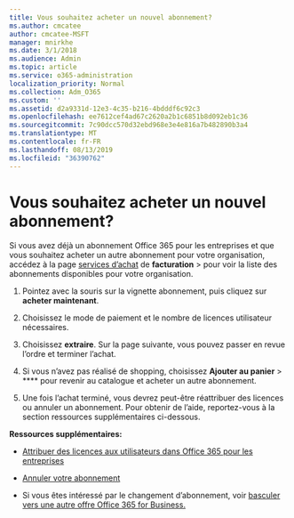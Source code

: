 ```yaml
---
title: Vous souhaitez acheter un nouvel abonnement?
ms.author: cmcatee
author: cmcatee-MSFT
manager: mnirkhe
ms.date: 3/1/2018
ms.audience: Admin
ms.topic: article
ms.service: o365-administration
localization_priority: Normal
ms.collection: Adm_O365
ms.custom: ''
ms.assetid: d2a9331d-12e3-4c35-b216-4bdddf6c92c3
ms.openlocfilehash: ee7612cef4ad67c2620a2b1c6851b8d092eb1c36
ms.sourcegitcommit: 7c90dcc570d32ebd968e3e4e816a7b482890b3a4
ms.translationtype: MT
ms.contentlocale: fr-FR
ms.lasthandoff: 08/13/2019
ms.locfileid: "36390762"
---
```

# <a name="looking-to-buy-a-new-subscription"></a>Vous souhaitez acheter un nouvel abonnement?

Si vous avez déjà un abonnement Office 365 pour les entreprises et que vous souhaitez acheter un autre abonnement pour votre organisation, accédez à la page [services d’achat](https://go.microsoft.com/fwlink/p/?linkid=868433) de **facturation** \> pour voir la liste des abonnements disponibles pour votre organisation.
 
1. Pointez avec la souris sur la vignette abonnement, puis cliquez sur **acheter maintenant**.

2. Choisissez le mode de paiement et le nombre de licences utilisateur nécessaires.

3. Choisissez **extraire**. Sur la page suivante, vous pouvez passer en revue l’ordre et terminer l’achat.

4. Si vous n’avez pas réalisé de shopping, choisissez **Ajouter au panier** \> **** pour revenir au catalogue et acheter un autre abonnement. 

5. Une fois l’achat terminé, vous devrez peut-être réattribuer des licences ou annuler un abonnement. Pour obtenir de l’aide, reportez-vous à la section ressources supplémentaires ci-dessous.

 **Ressources supplémentaires:**
  
- [Attribuer des licences aux utilisateurs dans Office 365 pour les entreprises](https://docs.microsoft.com/en-us/office365/admin/subscriptions-and-billing/assign-licenses-to-users)
    
- [Annuler votre abonnement](https://docs.microsoft.com/en-us/office365/admin/subscriptions-and-billing/cancel-your-subscription)
    
- Si vous êtes intéressé par le changement d’abonnement, voir [basculer vers une autre offre Office 365 for Business.](https://docs.microsoft.com/en-us/office365/admin/subscriptions-and-billing/switch-to-a-different-plan)